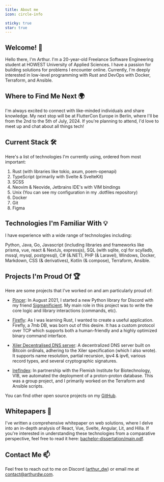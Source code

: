 ```yaml
---
title: About me
icon: circle-info

sticky: true
star: true
---
```


## Welcome! 👋

Hello there, I'm Arthur. I'm a 20-year-old Freelance Software Engineering student at HOWEST University of Applied Sciences. I have a passion for building solutions for problems I encounter online. Currently, I'm deeply interested in low-level programming with Rust and DevOps with Docker, Terraform, and Ansible.

## Where to Find Me Next 🌍

I'm always excited to connect with like-minded individuals and share knowledge. My next stop will be at FlutterCon Europe in Berlin, where I'll be from the 2nd to the 5th of July, 2024. If you're planning to attend, I'd love to meet up and chat about all things tech!

## Current Stack 🛠️

Here's a list of technologies I'm currently using, ordered from most important:

1. Rust (with libraries like tokio, axum, poem-openapi)
2. TypeScript (primarily with Svelte & SvelteKit)
3. SCSS
4. Neovim & Neovide, Jetbrains IDE's with VIM bindings
5. Unix (You can see my configuration in my .dotfiles repository)
6. Docker
7. Git
8. Figma

## Technologies I'm Familiar With 💡

I have experience with a wide range of technologies including:

Python, Java, Go, Javascript (including libraries and frameworks like prisma, vue, react & NextJs, expressjs), SQL (with sqlite, cql for scylladb, mssql, mysql, postgresql), C# (&.NET), PHP (& Laravel), Windows, Docker, Markdown, CSS (& derivatives), Kotlin (& compose), Terraform, Ansible.

## Projects I'm Proud Of 🏆

Here are some projects that I've worked on and am particularly proud of:

- [Pincer](https://github.com/Pincer-org/Pincer): In August 2021, I started a new Python library for Discord with my friend [Sigmanificient](https://github.com/Sigmanificient). My main role in this project was to write the core logic and library interactions (commands, etc).

- [Firefly](https://github.com/Arthurdw/firefly): As I was learning Rust, I wanted to create a useful application. Firefly, a 7mb DB, was born out of this desire. It has a custom protocol over TCP which supports both a human-friendly and a highly optimized binary command interface.

- [Xiler Decentralised DNS server](https://github.com/XilerNet/dns): A decentralized DNS server built on Bitcoin ordinals, adhering to the Xiler specification (which I also wrote). It supports name resolution, partial recursion, ipv4 & ipv6, various record types, and several cryptographic signatures.

- [IrefIndex](https://github.com/vibbits/irefindex): In partnership with the Flemish Institute for Biotechnology, VIB, we automated the deployment of a proton-proton database. This was a group project, and I primarily worked on the Terraform and Ansible scripts.

You can find other open source projects on my [GitHub](https://github.com/Arthurdw).

## Whitepapers 📄

I've written a comprehensive whitepaper on web solutions, where I delve into an in-depth analysis of React, Vue, Svelte, Angular, Lit, and Hilla. If you're interested in understanding these technologies from a comparative perspective, feel free to read it here: [bachelor-dissertation/main.pdf](https://github.com/Arthurdw/bachelor-dissertation/blob/main/main.pdf).

## Contact Me 📫

Feel free to reach out to me on Discord ([arthur_dw](https://discord.com/users/232182858251239424)) or email me at [contact@arthurdw.com](mailto:contact@arthurdw.com).